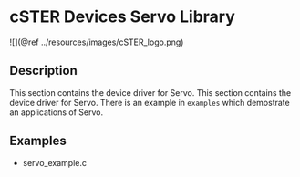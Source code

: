 # cSTER Devices Servo Library


![](@ref ../resources/images/cSTER_logo.png)

## Description
This section contains the device driver for Servo. This section contains the device driver for Servo. There is an example in  `examples` which demostrate an applications of Servo.

## Examples
- servo_example.c
